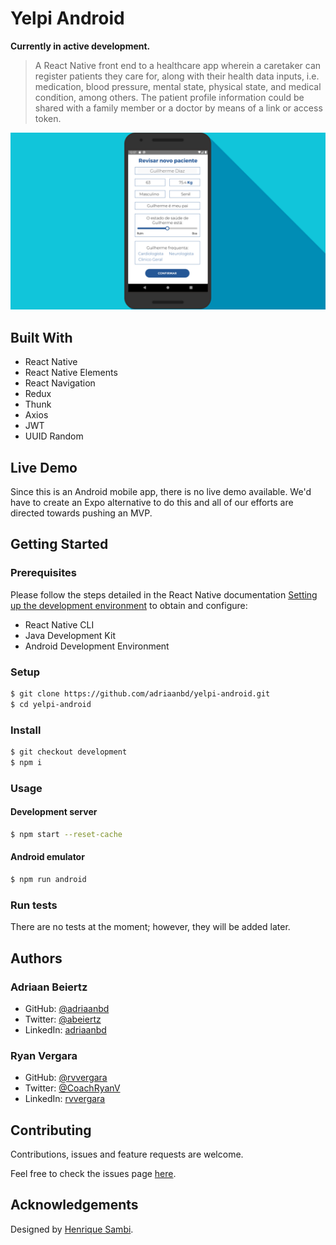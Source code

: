 # Yelpi Android

**Currently in active development.**

> A React Native front end to a healthcare app wherein a caretaker can register patients they care for, along with their health data inputs, i.e. medication, blood pressure, mental state, physical state, and medical condition, among others. The patient profile information could be shared with a family member or a doctor by means of a link or access token.

![Revise New Patient Screen](https://github.com/adriaanbd/yelpi-android/blob/development/screenshots/cover.png)

## Built With

- React Native
- React Native Elements
- React Navigation
- Redux
- Thunk
- Axios
- JWT
- UUID Random

## Live Demo

Since this is an Android mobile app, there is no live demo available. We'd have to create an Expo alternative to do this and all of our efforts are directed towards pushing an MVP.

## Getting Started

### Prerequisites

Please follow the steps detailed in the React Native documentation [Setting up the development environment](https://reactnative.dev/docs/environment-setup) to obtain and configure:

- React Native CLI
- Java Development Kit
- Android Development Environment

### Setup

```bash
$ git clone https://github.com/adriaanbd/yelpi-android.git
$ cd yelpi-android
```

### Install

```bash
$ git checkout development
$ npm i
```

### Usage

#### Development server

```bash
$ npm start --reset-cache
```
#### Android emulator

```bash
$ npm run android
```

### Run tests

There are no tests at the moment; however, they will be added later.

## Authors

### Adriaan Beiertz

- GitHub: [@adriaanbd](https://github.com/adriaanbd)
- Twitter: [@abeiertz](https://twitter.com/abeiertz)
- LinkedIn: [adriaanbd](https://www.linkedin.com/in/adriaanbd/)

### Ryan Vergara

- GitHub: [@rvvergara](https://github.com/rvvergara)
- Twitter: [@CoachRyanV](https://twitter.com/CoachRyanV)
- LinkedIn: [rvvergara](https://www.linkedin.com/in/rvvergara/)

## Contributing

Contributions, issues and feature requests are welcome.

Feel free to check the issues page [here](https://github.com/yelpi-android//blob/master/issues).

## Acknowledgements

Designed by [Henrique Sambi](https://www.linkedin.com/in/henrique-sambi/).
